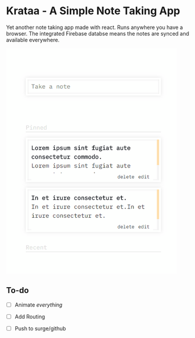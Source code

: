 # Krataa - A Simple Note Taking App

Yet another note taking app made with react. Runs anywhere you have a browser. The integrated Firebase databse means the notes are synced and available everywhere.

![demo gif](one.gif "Krataa")

## To-do
- [ ] Animate _everything_
- [ ] Add Routing
- [ ] Push to surge/github

